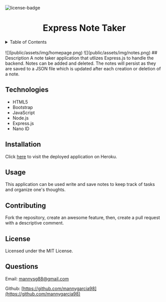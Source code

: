   <div id="top"></div>

![license-badge]

  <h1 align="center">Express Note Taker</h1>
  
  <!-- TABLE OF CONTENTS -->
  <details>
    <summary>Table of Contents</summary>
    <ul>
      <li><a href="#description">Description</a></li>
      <li><a href="#description">Technologies</a></li>
      <li><a href="#installation">Installation</a></li>
      <li><a href="#usage">Usage</a></li>
      <li><a href="#contributing">Contributing</a></li>
      <li><a href="#license">License</a></li>
      <li><a href="#questions">Questions</a></li>
    </ul>
  </details>

  </br>
  ![](public/assets/img/homepage.png)
  ![](public/assets/img/notes.png)
## Description
A note taker application that utlizes Express.js to handle the backend. Notes can be added and deleted. The notes will persist as they are saved to a JSON file which is updated after each creation or deletion of a note.

## Technologies

- HTML5
- Bootstrap
- JavaScript
- Node.js
- Express.js
- Nano ID

## Installation

Click [here](https://murmuring-basin-33359.herokuapp.com/) to visit the deployed application on Heroku.

## Usage

This application can be used write and save notes to keep track of tasks and organize one's thoughts.

## Contributing

Fork the repository, create an awesome feature, then, create a pull request with a descriptive comment.

## License

Licensed under the MIT License.

## Questions

Email: [mannysg88@gmail.com](mailto:mannysg88@gmail.com)

Github: [https://github.com/mannygarcia98](https://github.com/mannygarcia98)

  <!-- MARKDOWN LINKS & IMAGES -->

[license-badge]: https://img.shields.io/badge/LICENSE-MIT-brightgreen?style=plastic
